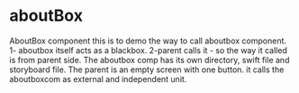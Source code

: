 # aboutBox
AboutBox component
this is to demo the way to call aboutbox component.
1- aboutbox itself acts as a blackbox.
2-parent calls it - so the way it called is from parent side.
The aboutbox comp has its own directory, swift file and storyboard file.
The parent is an empty screen with one button. it calls the aboutboxcom as external and independent unit.
